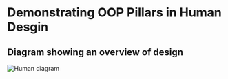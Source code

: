 # Demonstrating OOP Pillars in Human Desgin
 
## Diagram showing an overview of design
![Human diagram](https://user-images.githubusercontent.com/97620055/182889472-943a1f2c-5593-49ca-b89c-d9c8298bd0e5.PNG)
